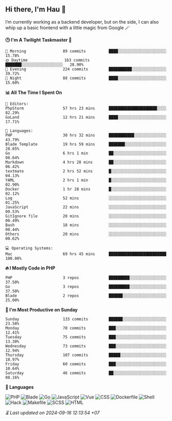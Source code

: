 ## Hi there, I'm Hau 👋
I’m currently working as a backend developer, but on the side, I can also whip up a basic frontend with a little magic from Google 🪄

<!--START_SECTION:readme-stats-->
**🕒 I'm A Twilight Taskmaster 🌆**

```text
🌅 Morning                89 commits          ████░░░░░░░░░░░░░░░░░░░░░   15.78%
🌞 Daytime                163 commits         ███████░░░░░░░░░░░░░░░░░░   28.90%
🌆 Evening                224 commits         ██████████░░░░░░░░░░░░░░░   39.72%
🌙 Night                  88 commits          ████░░░░░░░░░░░░░░░░░░░░░   15.60%
```

**📊 All The Time I Spent On**

```text
📝 Editors:
PhpStorm                 57 hrs 23 mins      █████████████████████░░░░   82.29%
GoLand                   12 hrs 21 mins      ████░░░░░░░░░░░░░░░░░░░░░   17.71%

💬 Languages:
PHP                      30 hrs 32 mins      ███████████░░░░░░░░░░░░░░   43.79%
Blade Template           19 hrs 59 mins      ███████░░░░░░░░░░░░░░░░░░   28.65%
Go                       6 hrs 1 min         ██░░░░░░░░░░░░░░░░░░░░░░░   08.64%
Markdown                 4 hrs 28 mins       ██░░░░░░░░░░░░░░░░░░░░░░░   06.42%
textmate                 2 hrs 52 mins       █░░░░░░░░░░░░░░░░░░░░░░░░   04.13%
YAML                     2 hrs 1 min         █░░░░░░░░░░░░░░░░░░░░░░░░   02.90%
Docker                   1 hr 28 mins        █░░░░░░░░░░░░░░░░░░░░░░░░   02.12%
Log                      52 mins             ░░░░░░░░░░░░░░░░░░░░░░░░░   01.25%
JavaScript               22 mins             ░░░░░░░░░░░░░░░░░░░░░░░░░   00.53%
GitIgnore file           20 mins             ░░░░░░░░░░░░░░░░░░░░░░░░░   00.49%
Bash                     18 mins             ░░░░░░░░░░░░░░░░░░░░░░░░░   00.44%
Others                   20 mins             ░░░░░░░░░░░░░░░░░░░░░░░░░   00.62%

💻 Operating Systems:
Mac                      69 hrs 45 mins      █████████████████████████   100.00%
```

**🔥 I Mostly Code in PHP**

```text
PHP                      3 repos             █████████░░░░░░░░░░░░░░░░   37.50%
Go                       3 repos             █████████░░░░░░░░░░░░░░░░   37.50%
Blade                    2 repos             ██████░░░░░░░░░░░░░░░░░░░   25.00%
```

**📅 I'm Most Productive on Sunday**

```text
Sunday                   133 commits         ██████░░░░░░░░░░░░░░░░░░░   23.58%
Monday                   70 commits          ███░░░░░░░░░░░░░░░░░░░░░░   12.41%
Tuesday                  75 commits          ███░░░░░░░░░░░░░░░░░░░░░░   13.30%
Wednesday                73 commits          ███░░░░░░░░░░░░░░░░░░░░░░   12.94%
Thursday                 107 commits         █████░░░░░░░░░░░░░░░░░░░░   18.97%
Friday                   60 commits          ███░░░░░░░░░░░░░░░░░░░░░░   10.64%
Saturday                 46 commits          ██░░░░░░░░░░░░░░░░░░░░░░░   08.16%
```

**💬 Languages**

![PHP](https://img.shields.io/badge/PHP-66.30%25-4F5D95?&logo=PHP&labelColor=151b23)
![Blade](https://img.shields.io/badge/Blade-26.77%25-f7523f?&logo=Blade&labelColor=151b23)
![Go](https://img.shields.io/badge/Go-03.00%25-00ADD8?&logo=Go&labelColor=151b23)
![JavaScript](https://img.shields.io/badge/JavaScript-02.13%25-f1e05a?&logo=JavaScript&labelColor=151b23)
![Vue](https://img.shields.io/badge/Vue-01.23%25-41b883?&logo=Vue&labelColor=151b23)
![CSS](https://img.shields.io/badge/CSS-00.21%25-563d7c?&logo=CSS&labelColor=151b23)
![Dockerfile](https://img.shields.io/badge/Dockerfile-00.12%25-384d54?&logo=Dockerfile&labelColor=151b23)
![Shell](https://img.shields.io/badge/Shell-00.09%25-89e051?&logo=Shell&labelColor=151b23)
![Hack](https://img.shields.io/badge/Hack-00.07%25-878787?&logo=Hack&labelColor=151b23)
![Makefile](https://img.shields.io/badge/Makefile-00.04%25-427819?&logo=Makefile&labelColor=151b23)
![SCSS](https://img.shields.io/badge/SCSS-00.02%25-c6538c?&logo=SCSS&labelColor=151b23)
![HTML](https://img.shields.io/badge/HTML-00.02%25-e34c26?&logo=HTML&labelColor=151b23)




*⏳ Last updated on 2024-09-16 12:13:54 +07*
<!--END_SECTION:readme-stats-->
